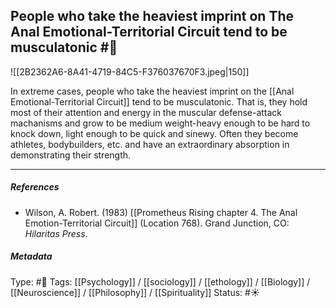 ## People who take the heaviest imprint on The Anal Emotional-Territorial Circuit tend to be musculatonic  #🧠 

![[2B2362A6-8A41-4719-84C5-F376037670F3.jpeg|150]]

In extreme cases, people who take the heaviest imprint on the [[Anal Emotional-Territorial Circuit]] tend to be musculatonic. That is, they hold most of their attention and energy in the muscular defense-attack machanisms and grow to be medium weight-heavy enough to be hard to knock down, light enough to be quick and sinewy. Often they become athletes, bodybuilders, etc. and have an extraordinary absorption in demonstrating their strength.

___

##### References

- Wilson, A. Robert. (1983) [[Prometheus Rising chapter 4. The Anal Emotion-Territorial Circuit]] (Location 768). Grand Junction, CO: _Hilaritas Press_.

##### Metadata

Type: #🔴 
Tags: [[Psychology]] / [[sociology]] / [[ethology]] / [[Biology]] / [[Neuroscience]] / [[Philosophy]] / [[Spirituality]] 
Status: #☀️ 